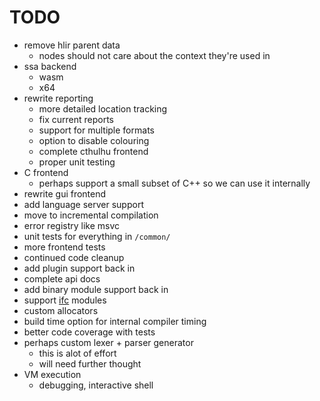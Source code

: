 # TODO

* remove hlir parent data
    * nodes should not care about the context they're used in
* ssa backend
    * wasm
    * x64
* rewrite reporting
    * more detailed location tracking
    * fix current reports
    * support for multiple formats
    * option to disable colouring
    * complete cthulhu frontend
    * proper unit testing
* C frontend
    * perhaps support a small subset of C++ so we can use it internally
* rewrite gui frontend
* add language server support
* move to incremental compilation
* error registry like msvc
* unit tests for everything in `/common/`
* more frontend tests
* continued code cleanup
* add plugin support back in
* complete api docs
* add binary module support back in
* support [ifc](https://github.com/microsoft/ifc-spec) modules
* custom allocators
* build time option for internal compiler timing
* better code coverage with tests
* perhaps custom lexer + parser generator
    * this is alot of effort
    * will need further thought
* VM execution
    * debugging, interactive shell
